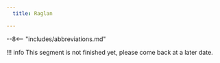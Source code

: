 ```yaml
---
  title: Raglan

---
```


--8<-- "includes/abbreviations.md"

!!! info
    This segment is not finished yet, please come back at a later date.